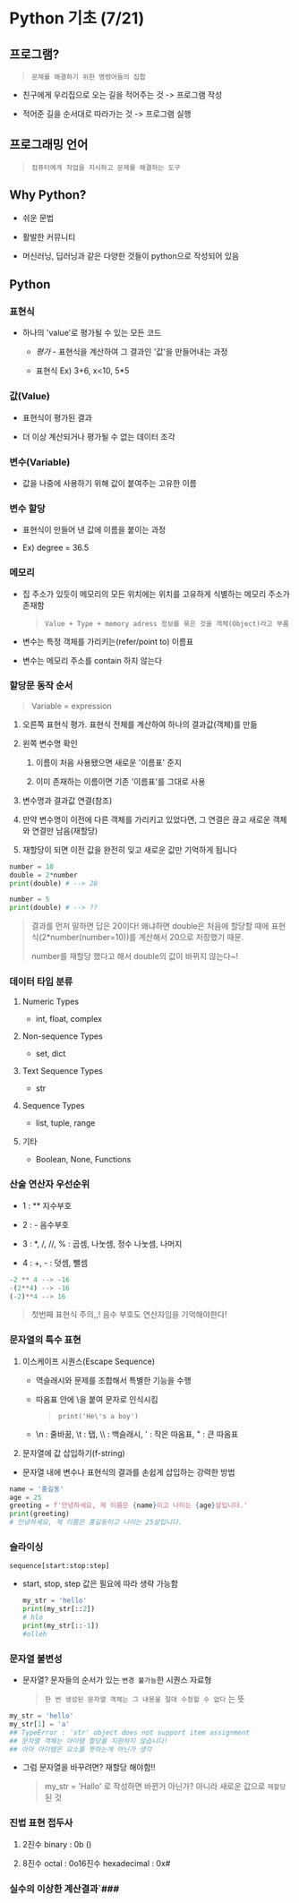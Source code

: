 # Python 기초 (7/21)



## 프로그램?

> `문제를 해결하기 위한 명령어들의 집합`

- 친구에게 우리집으로 오는 길을 적어주는 것 -> 프로그램 작성

- 적어준 길을 순서대로 따라가는 것 -> 프로그램 실행

## 프로그래밍 언어

> `컴퓨터에게 작업을 지시하고 문제를 해결하는 도구`

## Why Python?

- 쉬운 문법

- 활발한 커뮤니티

- 머신러닝, 딥러닝과 같은 다양한 것들이 python으로 작성되어 있음



## Python

### 표현식

- 하나의 'value'로 평가될 수 있는 모든 코드 
  
  - *평가* - 표현식을 계산하여 그 결과인 '값'을 만들어내는 과정
  
  - 표현식 Ex) 3+6, x<10, 5*5

### 값(Value)

- 표현식이 평가된 결과

- 더 이상 계산되거나 평가될 수 없는 데이터 조각

### 변수(Variable)

- 값을 나중에 사용하기 위해 값이 붙여주는 고유한 이름

### 변수 할당

- 표현식이 만들어 낸 값에 이름을 붙이는 과정

- Ex) degree = 36.5

### 메모리

- 집 주소가 있듯이 메모리의 모든 위치에는 위치를 고유하게 식별하는 메모리 주소가 존재함
  
  > `Value + Type + memory adress 정보를 묶은 것을 객체(Object)라고 부름`

- 변수는 특정 객체를 가리키는(refer/point to) 이름표

- 변수는 메모리 주소를 contain 하지 않는다



### 할당문 동작 순서

> Variable = expression

1. 오른쪽 표현식 평가. 표현식 전체를 계산하여 하나의 결과값(객체)를 만듦

2. 왼쪽 변수명 확인
   
   1. 이름이 처음 사용됐으면 새로운 '이름표' 준지
   
   2. 이미 존재하는 이름이면 기존 '이름표'를 그대로 사용

3.  변수명과 결과값 연결(참조)
   
   1. 만약 변수명이 이전에 다른 객체를 가리키고 있었다면, 그 연결은 끊고 새로운 객체와 연결만 남음(재할당)
   
   2. 재할당이 되면 이전 값을 완전히 잊고 새로운 값만 기억하게 됩니다

```python
number = 10
double = 2*number
print(double) # --> 20

number = 5
print(double) # --> ??
```

> 결과를 먼저 말하면 답은 20이다! 왜냐하면 double은 처음에 할당할 때에 표현식(2*number(number=10))를 계산해서 20으로 저장했기 때문. 
> 
> number를 재할당 했다고 해서 double의 값이 바뀌지 않는다~!



### 데이터 타입 분류

1. Numeric Types
   
   - int, float, complex

2. Non-sequence Types
   
   - set, dict

3. Text Sequence Types
   
   - str

4. Sequence Types
   
   - list, tuple, range

5. 기타
   
   - Boolean, None, Functions

### 산술 연산자 우선순위

- 1 : ** 지수부호

- 2 :  - 음수부호

- 3 : *, /, //, % : 곱셈, 나눗셈, 정수 나눗셈, 나머지

- 4 : +, - : 덧셈, 뺄셈

```python
-2 ** 4 --> -16
-(2**4) --> -16
(-2)**4 --> 16
```

> 첫번째 표현식 주의,,! 음수 부호도 연산자임을 기억해야한다!



### 문자열의 특수 표현

1. 이스케이프 시퀀스(Escape Sequence)
   
   - 역슬래시와 문제를 조합해서 특별한 기능을 수행
   
   - 따옴표 안에 \을 붙여 문자로 인식시킴
     
     > `print('He\'s a boy')`
   
   - \n : 줄바꿈, \t : 탭, \\\ : 백슬래시, \' : 작은 따옴표, \" : 큰 따옴표

2.  문자열에 값 삽입하기(f-string)
   
   - 문자열 내에 변수나 표현식의 결과를 손쉽게 삽입하는 강력한 방법
   
   ```python
   name = '홍길동'
   age = 25
   greeting = f'안녕하세요, 제 이름은 {name}이고 나이는 {age}살입니다.'
   print(greeting)
   # 안녕하세요, 제 이름은 홍길동이고 나이는 25살입니다.
   ```

### 슬라이싱

`sequence[start:stop:step]`

- start, stop, step 값은 필요에 따라 생략 가능함
  
  ```python
  my_str = 'hello'
  print(my_str[::2])
  # hlo
  print(my_str[::-1])
  #olleh
  
  ```

### 문자열 불변성

- 문자열? 문자들의 순서가 있는 `변경 불가능`한 시퀀스 자료형
  
  > `한 번 생성된 문자열 객체는 그 내용을 절대 수정할 수 없다` 는 뜻

```python
my_str = 'hello'
my_str[1] = 'a'
## TypeError : 'str' object does not support item assignment
## 문자열 객체는 아이템 할당을 지원하지 않습니다!
## 아마 아이템은 요소를 뜻하는게 아닌가 생각
```

- 그럼 문자열을 바꾸려면? 재할당 해야함!!
  
  > my_str = 'Hallo' 로 작성하면 바뀐거 아닌가? 아니라 새로운 값으로 `재할당`된 것

### 진법 표현 접두사

1. 2진수 binary : 0b ()

2. 8진수 octal : 0o16진수 hexadecimal : 0x# 







### 실수의 이상한 계산결과`###






